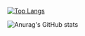 [![Top Langs](https://github-readme-stats.vercel.app/api/top-langs/?username=narumikat&layout=donut)](https://github.com/narumikat/github-readme-stats)

![Anurag's GitHub stats](https://github-readme-stats.vercel.app/api?username=narumikat&show_icons=true&theme=gruvbox)
